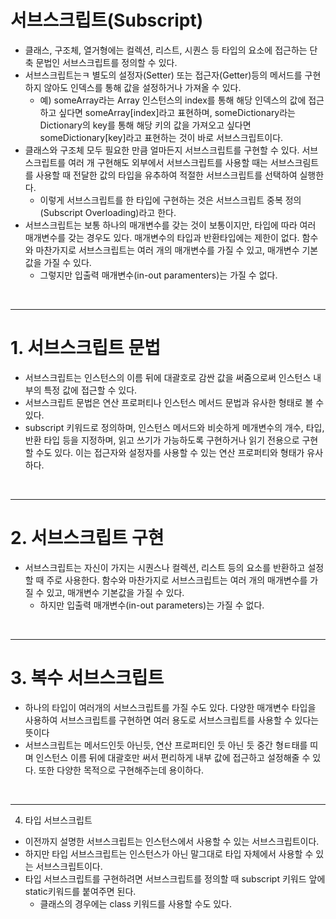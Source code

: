 # 서브스크립트(Subscript)
- 클래스, 구조체, 열거형에는 컬렉션, 리스트, 시퀀스 등 타입의 요소에 접근하는 단축 문법인 서브스크립트를 정의할 수 있다.
- 서브스크립트는ㅋ 별도의 설정자(Setter) 또는 접근자(Getter)등의 메서드를 구현하지 않아도 인덱스를 통해 값을 설정하거나 가져올 수 있다. 
  - 예) someArray라는 Array 인스턴스의 index를 통해 해당 인덱스의 값에 접근하고 싶다면 someArray[index]라고 표현하며, someDictionary라는 Dictionary의 key를 통해 해당 키의 값을 가져오고 싶다면 someDictionary[key]라고 표현하는 것이 바로 서브스크립트이다.
- 클래스와 구조체 모두 필요한 만큼 얼마든지 서브스크립트를 구현할 수 있다. 서브스크립트를 여러 개 구현해도 외부에서 서브스크립트를 사용할 때는 서브스크림트를 사용할 때 전달한 값의 타입을 유추하여 적절한 서브스크립트를 선택하여 실행한다. 
  - 이렇게 서브스크립트를 한 타입에 구현하는 것은 서브스크립트 중복 정의 (Subscript Overloading)라고 한다.
- 서브스크립트는 보통 하나의 매개변수를 갖는 것이 보통이지만, 타입에 따라 여러 매개변수를 갖는 경우도 있다. 매개변수의 타입과 반환타입에는 제한이 없다. 함수와 마찬가지로 서브스크립트는 여러 개의 매개변수를 가질 수 있고, 매개변수 기본값을 가질 수 있다.
  - 그렇지만 입출력 매개변수(in-out paramenters)는 가질 수 없다.

<br/>

----------
# 1. 서브스크립트 문법
- 서브스크립트는 인스턴스의 이름 뒤에 대괄호로 감싼 값을 써줌으로써 인스턴스 내부의 특정 값에 접근할 수 있다.
- 서브스크립트 문법은 연산 프로퍼티나 인스턴스 메서드 문법과 유사한 형태로 볼 수 있다.
- subscript 키워드로 정의하며, 인스턴스 메서드와 비슷하게 메개변수의 개수, 타입, 반환 타입 등을 지정하며, 읽고 쓰기가 가능하도록 구현하거나 읽기 전용으로 구현할 수도 있다. 이는 접근자와 설정자를 사용할 수 있는 연산 프로퍼티와 형태가 유사하다.

<br/>

----------
# 2. 서브스크립트 구현
- 서브스크립트는 자신이 가지는 시퀀스나 컬렉션, 리스트 등의 요소를 반환하고 설정할 때 주로 사용한다. 함수와 마찬가지로 서브스크립트는 여러 개의 매개변수를 가질 수 있고, 매개변수 기본값을 가질 수 있다.
  - 하지만 입출력 매개변수(in-out parameters)는 가질 수 없다.

<br/>

----------
# 3. 복수 서브스크립트
- 하나의 타입이 여러개의 서브스크립트를 가질 수도 있다. 다양한 매개변수 타입을 사용하여 서브스크립트를 구현하면 여러 용도로 서브스크립트를 사용할 수 있다는 뜻이다
- 서브스크립트는 메서드인듯 아닌듯, 연산 프로퍼티인 듯 아닌 듯 중간 형ㅌ태를 띠며 인스턴스 이름 뒤에 대괄호만 써서 편리하게 내부 값에 접근하고 설정해줄 수 있다. 또한 다양한 목적으로 구현해주는데 용이하다.

<br/>

----------
4. 타입 서브스크립트
- 이전까지 설명한 서브스크립트는 인스턴스에서 사용할 수 있는 서브스크립트이다.
- 하지만 타입 서브스크립트는 인스턴스가 아닌 말그대로 타입 자체에서 사용할 수 있는 서브스크립트이다.
- 타입 서브스크립트를 구현하려면 서브스크립트를 정의할 때 subscript 키워드 앞에 static키워드를 붙여주면 된다.
  - 클래스의 경우에는 class 키워드를 사용할 수도 있다.
